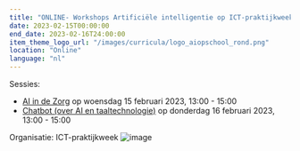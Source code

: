 ```yaml
---
title: "ONLINE- Workshops Artificiële intelligentie op ICT-praktijkweek"
date: 2023-02-15T00:00:00
end_date: 2023-02-16T24:00:00
item_theme_logo_url: "/images/curricula/logo_aiopschool_rond.png"
location: "Online"
language: "nl"
---
```


Sessies: 
* [AI in de Zorg](https://www.ictdag.be/39/aanbod/sessie/3310) op woensdag 15 februari 2023, 13:00 - 15:00 
* [Chatbot (over AI en taaltechnologie)](https://www.ictdag.be/39/aanbod/sessie/4308) op donderdag 16 februari 2023, 13:00 - 15:00 

Organisatie: ICT-praktijkweek
![image](https://user-images.githubusercontent.com/48352335/211619664-2c99e86d-8beb-4d60-98ea-6cfeae17957d.png)
